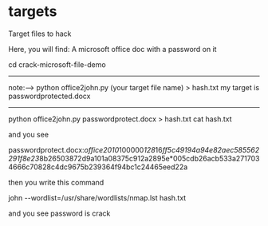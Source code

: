 # targets
Target files to hack

Here, you will find: 
A microsoft office doc with a password on it


cd crack-microsoft-file-demo
______________________________________________________________________
note:--> python office2john.py (your target file name) > hash.txt
my target is passwordprotected.docx
_________________________________________________________________________

python office2john.py passwordprotect.docx > hash.txt
cat hash.txt

and you see 

passwordprotect.docx:$office$*2010*100000*128*16*ff5c49194a94e82aec585562291f8e23*8b26503872d9a101a08375c912a2895e*005cdb26acb533a2717034666c70828c4dc9675b239364f94bc1c24465eed22a


then you write this command 

john --wordlist=/usr/share/wordlists/nmap.lst hash.txt


and you see password is crack

